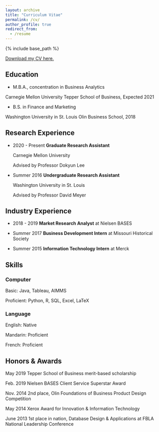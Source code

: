 ```yaml
---
layout: archive
title: "Curriculum Vitae"
permalink: /cv/
author_profile: true
redirect_from:
  - /resume
---
```


{% include base_path %}

[Download my CV here.](http://ericbzhou.github.io/files/ebzhou_cv9620.pdf)

Education
------
* M.B.A., concentration in Business Analytics

Carnegie Mellon University Tepper School of Business, Expected 2021

* B.S. in Finance and Marketing

Washington University in St. Louis Olin Business School, 2018


Research Experience
------
* 2020 - Present	**Graduate Research Assistant**

	Carnegie Mellon University

	Advised by Professor Dokyun Lee

* Summer 2016	**Undergraduate Research Assistant**

	Washington University in St. Louis
	
	Advised by Professor David Meyer

Industry Experience
------
* 2018 - 2019	**Market Research Analyst** at Nielsen BASES

* Summer 2017	**Business Development Intern** at Missouri Historical Society
 
* Summer 2015	**Information Technology Intern** at Merck
  
Skills
------
### Computer
Basic: Java, Tableau, AIMMS

Proficient: Python, R, SQL, Excel, LaTeX

### Language
English: Native

Mandarin: Proficient

French: Proficient

Honors & Awards
------
May 2019	Tepper School of Business merit-based scholarship

Feb. 2019	Nielsen BASES Client Service Superstar Award

Nov. 2014	2nd place, Olin Foundations of Business Product Design Competition

May 2014	Xerox Award for Innovation & Information Technology

June 2013	1st place in nation, Database Design & Applications at FBLA National Leadership Conference

<!---
Publications
======
  <ul>{% for post in site.publications %}
    {% include archive-single-cv.html %}
  {% endfor %}</ul>
  
Talks
======
  <ul>{% for post in site.talks %}
    {% include archive-single-talk-cv.html %}
  {% endfor %}</ul>
  
Teaching
======
  <ul>{% for post in site.teaching %}
    {% include archive-single-cv.html %}
  {% endfor %}</ul>
  
Service and leadership
======
* Currently signed in to 43 different slack teams
-->